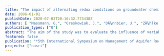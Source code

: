 ```yaml
---
title: "The impact of alternating redox conditions on groundwater chemistry during artificial recharge in Berlin"
date: 2006-01-01
publishDate: 2020-07-03T20:16:32.773438Z
authors: [ "Massmann, G.", "Greskowiak, J.", "DÃ¼nnbier, U.", "ZÃ¼hlke, S.", "Pekdeger, A." ]
publication_types: ["0"]
abstract: "The aim of the study was to evaluate the influence of variable redox conditions on a number of pharmaceutically active compounds, namely carbamazepine, phenazone and AMDOPH (1-acetyl-1-methyl-2-dimethyl-oxymoyl2-phenylhydrazide) below an artificial recharge pond in Berlin. The redox conditions change seasonally, mainly as a result of temperature changes of 0 to 24°C in the infiltrate. Aerobic conditions prevail in winter, while manganese reducing conditions are reached below the pond in summer. Phenazone is redox sensitive and was generally fully degraded before reaching the first groundwater well as long as oxygen was present. When conditions turned anaerobic, phenazone was not fully eliminated. AMDOPH (1-acetyl-1-methyl-2-dimethyl-oxymoyl2-phenylhydrazide) and carbamazepine are very persistant drug residues. However, results suggest that AMDOPH may be degradable under certain favourable conditions (i.e. aerobic conditions; relatively high temperatures, low recharge rates), but further studies will need to verify this statement."
featured: false
publication: "*5th International Symposium on Management of Aquifer Recharge / IHP-VI, Series on Groundwater*"
projects: ["nasri"]
---
```


